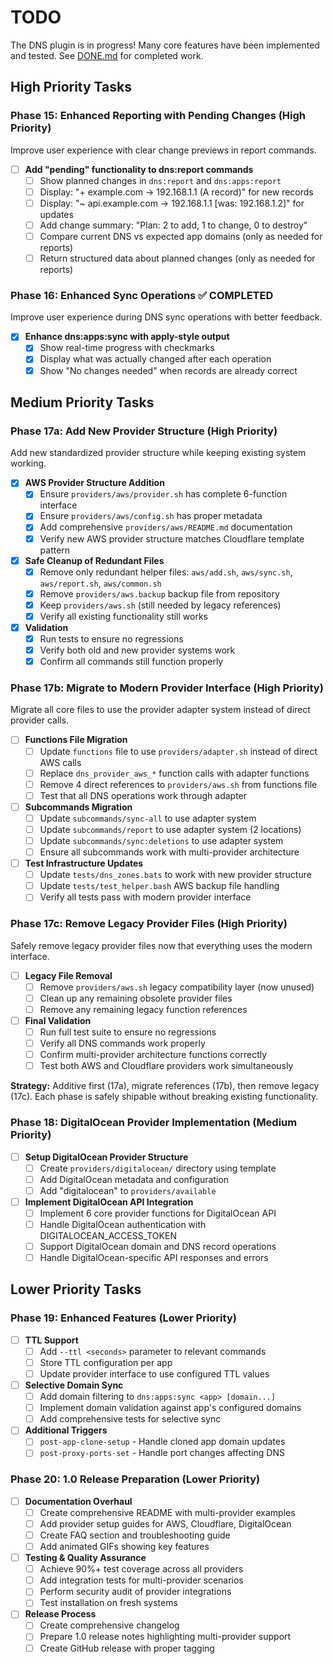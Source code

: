 # TODO

The DNS plugin is in progress! Many core features have been implemented and tested. See [DONE.md](./DONE.md) for completed work.

## High Priority Tasks

### Phase 15: Enhanced Reporting with Pending Changes (High Priority)

Improve user experience with clear change previews in report commands.

- [ ] **Add "pending" functionality to dns:report commands**
  - [ ] Show planned changes in `dns:report` and `dns:apps:report`
  - [ ] Display: "+ example.com → 192.168.1.1 (A record)" for new records
  - [ ] Display: "~ api.example.com → 192.168.1.1 [was: 192.168.1.2]" for updates
  - [ ] Add change summary: "Plan: 2 to add, 1 to change, 0 to destroy"
  - [ ] Compare current DNS vs expected app domains (only as needed for reports)
  - [ ] Return structured data about planned changes (only as needed for reports)

### Phase 16: Enhanced Sync Operations ✅ COMPLETED

Improve user experience during DNS sync operations with better feedback.

- [x] **Enhance dns:apps:sync with apply-style output**
  - [x] Show real-time progress with checkmarks
  - [x] Display what was actually changed after each operation
  - [x] Show "No changes needed" when records are already correct

## Medium Priority Tasks  

### Phase 17a: Add New Provider Structure (High Priority)

Add new standardized provider structure while keeping existing system working.

- [x] **AWS Provider Structure Addition**
  - [x] Ensure `providers/aws/provider.sh` has complete 6-function interface
  - [x] Ensure `providers/aws/config.sh` has proper metadata
  - [x] Add comprehensive `providers/aws/README.md` documentation
  - [x] Verify new AWS provider structure matches Cloudflare template pattern

- [x] **Safe Cleanup of Redundant Files**
  - [x] Remove only redundant helper files: `aws/add.sh`, `aws/sync.sh`, `aws/report.sh`, `aws/common.sh`
  - [x] Remove `providers/aws.backup` backup file from repository
  - [x] Keep `providers/aws.sh` (still needed by legacy references)
  - [x] Verify all existing functionality still works

- [x] **Validation**
  - [x] Run tests to ensure no regressions
  - [x] Verify both old and new provider systems work
  - [x] Confirm all commands still function properly

### Phase 17b: Migrate to Modern Provider Interface (High Priority)

Migrate all core files to use the provider adapter system instead of direct provider calls.

- [ ] **Functions File Migration**
  - [ ] Update `functions` file to use `providers/adapter.sh` instead of direct AWS calls
  - [ ] Replace `dns_provider_aws_*` function calls with adapter functions
  - [ ] Remove 4 direct references to `providers/aws.sh` from functions file
  - [ ] Test that all DNS operations work through adapter

- [ ] **Subcommands Migration**
  - [ ] Update `subcommands/sync-all` to use adapter system
  - [ ] Update `subcommands/report` to use adapter system (2 locations)
  - [ ] Update `subcommands/sync:deletions` to use adapter system
  - [ ] Ensure all subcommands work with multi-provider architecture

- [ ] **Test Infrastructure Updates**
  - [ ] Update `tests/dns_zones.bats` to work with new provider structure
  - [ ] Update `tests/test_helper.bash` AWS backup file handling
  - [ ] Verify all tests pass with modern provider interface

### Phase 17c: Remove Legacy Provider Files (High Priority)

Safely remove legacy provider files now that everything uses the modern interface.

- [ ] **Legacy File Removal**
  - [ ] Remove `providers/aws.sh` legacy compatibility layer (now unused)
  - [ ] Clean up any remaining obsolete provider files
  - [ ] Remove any remaining legacy function references

- [ ] **Final Validation**
  - [ ] Run full test suite to ensure no regressions
  - [ ] Verify all DNS commands work properly
  - [ ] Confirm multi-provider architecture functions correctly
  - [ ] Test both AWS and Cloudflare providers work simultaneously

**Strategy:** Additive first (17a), migrate references (17b), then remove legacy (17c). Each phase is safely shipable without breaking existing functionality.

### Phase 18: DigitalOcean Provider Implementation (Medium Priority)

- [ ] **Setup DigitalOcean Provider Structure**
  - [ ] Create `providers/digitalocean/` directory using template
  - [ ] Add DigitalOcean metadata and configuration
  - [ ] Add "digitalocean" to `providers/available`

- [ ] **Implement DigitalOcean API Integration**
  - [ ] Implement 6 core provider functions for DigitalOcean API
  - [ ] Handle DigitalOcean authentication with DIGITALOCEAN_ACCESS_TOKEN
  - [ ] Support DigitalOcean domain and DNS record operations
  - [ ] Handle DigitalOcean-specific API responses and errors

## Lower Priority Tasks

### Phase 19: Enhanced Features (Lower Priority)

- [ ] **TTL Support**
  - [ ] Add `--ttl <seconds>` parameter to relevant commands
  - [ ] Store TTL configuration per app
  - [ ] Update provider interface to use configured TTL values

- [ ] **Selective Domain Sync**
  - [ ] Add domain filtering to `dns:apps:sync <app> [domain...]`
  - [ ] Implement domain validation against app's configured domains  
  - [ ] Add comprehensive tests for selective sync

- [ ] **Additional Triggers**
  - [ ] `post-app-clone-setup` - Handle cloned app domain updates
  - [ ] `post-proxy-ports-set` - Handle port changes affecting DNS

### Phase 20: 1.0 Release Preparation (Lower Priority)

- [ ] **Documentation Overhaul**
  - [ ] Create comprehensive README with multi-provider examples
  - [ ] Add provider setup guides for AWS, Cloudflare, DigitalOcean
  - [ ] Create FAQ section and troubleshooting guide
  - [ ] Add animated GIFs showing key features

- [ ] **Testing & Quality Assurance**
  - [ ] Achieve 90%+ test coverage across all providers
  - [ ] Add integration tests for multi-provider scenarios
  - [ ] Perform security audit of provider integrations
  - [ ] Test installation on fresh systems

- [ ] **Release Process**
  - [ ] Create comprehensive changelog
  - [ ] Prepare 1.0 release notes highlighting multi-provider support
  - [ ] Create GitHub release with proper tagging
